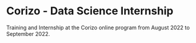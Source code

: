 # Corizo - Data Science Internship

Training and Internship at the Corizo online program from August 2022 to September 2022.


